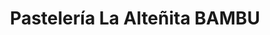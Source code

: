 ---
title: "Pastelería La Alteñita BAMBU"
url: /ciudad-satelite/pasteleria-la-altenita-bambu/
shop: Konditorei
---